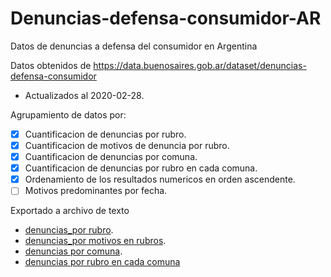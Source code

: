 # Denuncias-defensa-consumidor-AR
Datos de denuncias a defensa del consumidor en Argentina

Datos obtenidos de https://data.buenosaires.gob.ar/dataset/denuncias-defensa-consumidor
- Actualizados al 2020-02-28.

Agrupamiento de datos por:
- [x] Cuantificacion de denuncias por rubro.
- [x] Cuantificacion de motivos de denuncia por rubro.
- [x] Cuantificacion de denuncias por comuna.
- [x] Cuantificacion de denuncias por rubro en cada comuna.
- [x] Ordenamiento de los resultados numericos en orden ascendente.
- [ ] Motivos predominantes por fecha.

Exportado a archivo de texto

- [denuncias_por rubro](https://github.com/GuidoValada/Denuncias-defensa-consumidor-AR/blob/master/denuncias_rubro.txt).
- [denuncias_por motivos en rubros](https://github.com/GuidoValada/Denuncias-defensa-consumidor-AR/blob/master/denuncias_rubro_motivo.txt).
- [denuncias por comuna](https://github.com/GuidoValada/Denuncias-defensa-consumidor-AR/blob/master/denuncias_comuna.txt).
- [denuncias por rubro en cada comuna](https://github.com/GuidoValada/Denuncias-defensa-consumidor-AR/blob/master/denuncias_comuna_rubro.txt)

